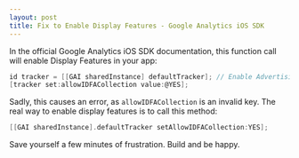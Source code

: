 ```yaml
---
layout: post
title: Fix to Enable Display Features - Google Analytics iOS SDK
---
```


In the official Google Analytics iOS SDK documentation, this function call will enable Display Features in your app:

```objective-c
id tracker = [[GAI sharedInstance] defaultTracker]; // Enable Advertising Features. 
[tracker set:allowIDFACollection value:@YES]; 
``` 

Sadly, this causes an error, as `allowIDFACollection` is an invalid key. The real way to enable display features is to call this method:
 
```objective-c
[[GAI sharedInstance].defaultTracker setAllowIDFACollection:YES]; 
``` 

Save yourself a few minutes of frustration. Build and be happy.
